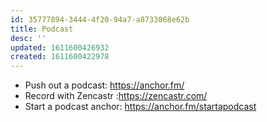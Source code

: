 ```yaml
---
id: 35777894-3444-4f20-94a7-a8733068e62b
title: Podcast
desc: ''
updated: 1611600426932
created: 1611600422978
---
```


- Push out a podcast: https://anchor.fm/
- Record with Zencastr :https://zencastr.com/
- Start a podcast anchor: https://anchor.fm/startapodcast
